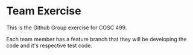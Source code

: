# Team Exercise

This is the Github Group exercise for COSC 499.

Each team member has a feature branch that they will be developing the code and it's respective test code.